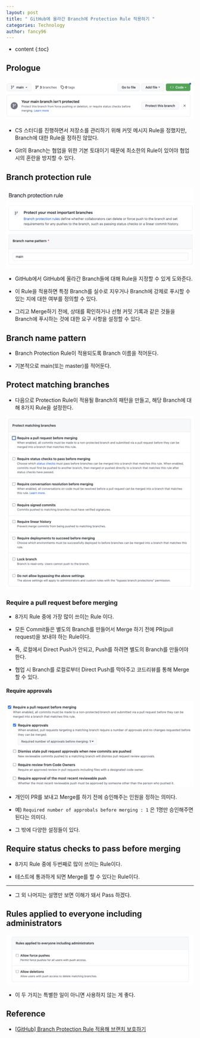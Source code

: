 ```yaml
---
layout: post
title: " GitHub에 올라간 Branch에 Protection Rule 적용하기 "
categories: Technology
author: fancy96
---
```

* content
{:toc}

## Prologue

![](/assets/img/technology/GitHub-Branch-Protection-Rule_1.png)

* CS 스터디를 진행하면서 저장소를 관리하기 위해 커밋 메시지 Rule을 정했지만, Branch에 대한 Rule을 정하진 않았다.

* Git의 Branch는 협업을 위한 기본 토대이기 때문에 최소한의 Rule이 있어야 협업 시의 혼란을 방지할 수 있다.

## Branch protection rule

![](/assets/img/technology/GitHub-Branch-Protection-Rule_2.png)

* GitHub에서 GitHub에 올라간 Branch들에 대해 Rule을 지정할 수 있게 도와준다.

* 이 Rule을 적용하면 특정 Branch를 실수로 지우거나 Branch에 강제로 푸시할 수 있는 지에 대한 여부를 정의할 수 있다.

* 그리고 Merge하기 전에, 상태를 확인하거나 선형 커밋 기록과 같은 것들을 Branch에 푸시하는 것에 대한 요구 사항을 설정할 수 있다.

## Branch name pattern

* Branch Protection Rule이 적용되도록 Branch 이름을 적어둔다. 

* 기본적으로 main(또는 master)를 적어둔다.

## Protect matching branches

* 다음으로 Protection Rule이 적용될 Branch의 패턴을 만들고, 해당 Branch에 대해 8가지 Rule을 설정한다.

![](/assets/img/technology/GitHub-Branch-Protection-Rule_3.png)

### Require a pull request before merging

* 8가지 Rule 중에 가장 많이 쓰이는 Rule 이다.

* 모든 Commit들은 별도의 Branch를 만들어서 Merge 하기 전에 PR(pull request)을 보내야 하는 Rule이다.

* 즉, 로컬에서 Direct Push가 안되고, Push를 하려면 별도의 Branch를 만들어야 한다.

* 협업 시 Branch를 로컬로부터 Direct Push를 막아주고 코드리뷰를 통해 Merge 할 수 있다.

#### Require approvals

![](/assets/img/technology/GitHub-Branch-Protection-Rule_4.png)

* 개인이 PR를 보내고 Merge를 하기 전에 승인해주는 인원을 정하는 의미다. 

* 예) `Required number of approbals before merging : 1` 은 1명만 승인해주면 된다는 의미다.

* 그 밖에 다양한 설정들이 있다.

## Require status checks to pass before merging

* 8가지 Rule 중에 두번째로 많이 쓰이는 Rule이다.

* 테스트에 통과하게 되면 Merge를 할 수 있다는 Rule이다.

---

* 그 외 나머지는 설명만 보면 이해가 돼서 Pass 하겠다.

## Rules applied to everyone including administrators

![](/assets/img/technology/GitHub-Branch-Protection-Rule_5.png)

* 이 두 가지는 특별한 일이 아니면 사용하지 않는 게 좋다.

## Reference

* [[GitHub] Branch Protection Rule 적용해 브랜치 보호하기](https://kotlinworld.com/292)
